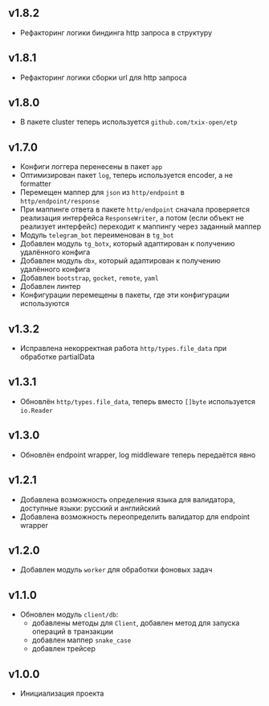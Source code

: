 ## v1.8.2
* Рефакторинг логики биндинга http запроса в структуру
## v1.8.1
* Рефакторинг логики сборки url для http запроса
## v1.8.0
* В пакете cluster теперь используется `github.com/txix-open/etp`
## v1.7.0
* Конфиги логгера перенесены в пакет `app`
* Оптимизирован пакет `log`, теперь используется encoder, а не formatter
* Перемещен маппер для `json` из `http/endpoint` в `http/endpoint/response`
* При маппинге ответа в пакете `http/endpoint` сначала проверяется реализация интерфейса `ResponseWriter`, а потом (если объект не реализует интерфейс) переходит к маппингу через заданный маппер
* Модуль `telegram_bot` переименован в `tg_bot`
* Добавлен модуль `tg_botx`, который адаптирован к получению удалённого конфига
* Добавлен модуль `dbx`, который адаптирован к получению удалённого конфига
* Добавлен `bootstrap`, `gocket`, `remote`, `yaml`
* Добавлен линтер
* Конфигурации перемещены в пакеты, где эти конфигурации используются
## v1.3.2
* Исправлена некорректная работа `http/types.file_data` при обработке partialData
## v1.3.1
* Обновлён `http/types.file_data`, теперь вместо `[]byte` используется `io.Reader`
## v1.3.0
* Обновлён endpoint wrapper, log middleware теперь передаётся явно
## v1.2.1
* Добавлена возможность определения языка для валидатора, доступные языки: русский и английский
* Добавлена возможность переопределить валидатор для endpoint wrapper
## v1.2.0
* Добавлен модуль `worker` для обработки фоновых задач
## v1.1.0
* Обновлен модуль `client/db`:
    * добавлены методы для `Client`, добавлен метод для запуска операций в транзакции
    * добавлен маппер `snake_case`
    * добавлен трейсер
## v1.0.0
* Инициализация проекта
